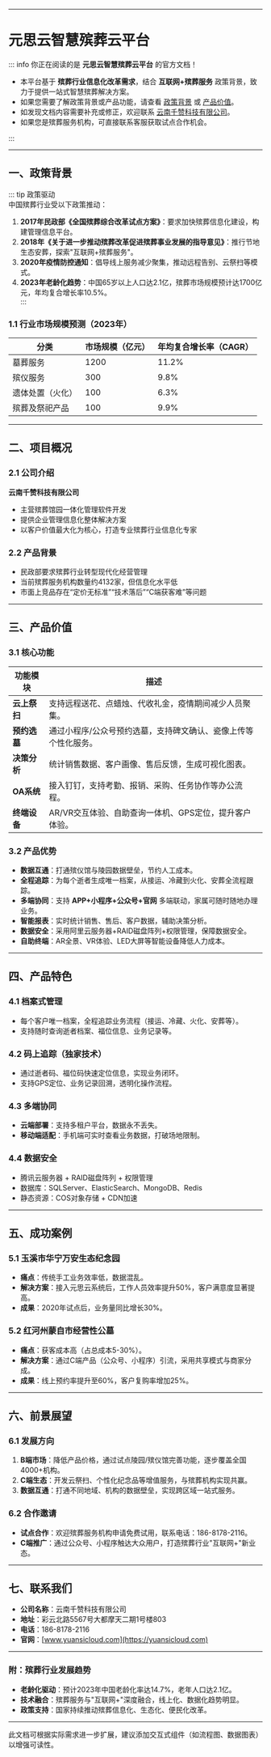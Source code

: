 

---

# 元思云智慧殡葬云平台

::: info 你正在阅读的是 **元思云智慧殡葬云平台** 的官方文档！

- 本平台基于 **殡葬行业信息化改革需求**，结合 **互联网+殡葬服务** 政策背景，致力于提供一站式智慧殡葬解决方案。
- 如果您需要了解政策背景或产品功能，请查看 [政策背景](#policy-background) 或 [产品价值](#product-value)。
- 如发现文档内容需要补充或修正，欢迎联系 [云南千赞科技有限公司](https://www.yuansicloud.com)。
- 如果您是殡葬服务机构，可直接联系客服获取试点合作机会。

:::

---

## 一、政策背景

::: tip 政策驱动  
中国殡葬行业受以下政策推动：  
1. **2017年民政部《全国殡葬综合改革试点方案》**：要求加快殡葬信息化建设，构建管理信息平台。  
2. **2018年《关于进一步推动殡葬改革促进殡葬事业发展的指导意见》**：推行节地生态安葬，探索"互联网+殡葬服务"。  
3. **2020年疫情防控通知**：倡导线上服务减少聚集，推动远程告别、云祭扫等模式。  
4. **2023年老龄化趋势**：中国65岁以上人口达2.1亿，殡葬市场规模预计达1700亿元，年均复合增长率10.5%。  
:::

### 1.1 行业市场规模预测（2023年）

| 分类               | 市场规模（亿元） | 年均复合增长率（CAGR） |
|--------------------|------------------|------------------------|
| 墓葬服务           | 1200             | 11.2%                  |
| 殡仪服务           | 300              | 9.8%                   |
| 遗体处置（火化）   | 100              | 6.3%                   |
| 殡葬及祭祀产品     | 100              | 9.9%                   |

---

## 二、项目概况

### 2.1 公司介绍

**云南千赞科技有限公司**  
- 主营殡葬馆园一体化管理软件开发  
- 提供企业管理信息化整体解决方案  
- 以客户价值最大化为核心，打造专业殡葬行业信息化专家  

### 2.2 产品背景

- 民政部要求殡葬行业转型现代化经营管理  
- 当前殡葬服务机构数量约4132家，但信息化水平低  
- 市面上竞品存在“定价无标准”“技术落后”“C端获客难”等问题  

---

## 三、产品价值

### 3.1 核心功能

| 功能模块       | 描述                                                                 |
|----------------|----------------------------------------------------------------------|
| **云上祭扫**   | 支持远程送花、点蜡烛、代收礼金，疫情期间减少人员聚集。             |
| **预约选墓**   | 通过小程序/公众号预约选墓，支持碑文确认、瓷像上传等个性化服务。     |
| **决策分析**   | 统计销售数据、客户画像、售后反馈，生成可视化图表。                 |
| **OA系统**     | 接入钉钉，支持考勤、报销、采购、任务协作等办公流程。               |
| **终端设备**   | AR/VR交互体验、自助查询一体机、GPS定位，提升客户体验。             |

### 3.2 产品优势

- **数据互通**：打通殡仪馆与陵园数据壁垒，节约人工成本。  
- **全程追踪**：为每个逝者生成唯一档案，从接运、冷藏到火化、安葬全流程跟踪。  
- **多端协同**：支持 **APP+小程序+公众号+官网** 多端联动，家属可随时随地办理业务。  
- **智能报表**：实时统计销售、售后、客户数据，辅助决策分析。  
- **数据安全**：采用阿里云服务器+RAID磁盘阵列+权限管理，保障数据安全。  
- **自助终端**：AR全景、VR体验、LED大屏等智能设备降低人力成本。  

---

## 四、产品特色

### 4.1 档案式管理

- 每个客户唯一档案，全程追踪业务流程（接运、冷藏、火化、安葬等）。  
- 支持随时查询逝者档案、福位信息、业务记录等。  

### 4.2 码上追踪（独家技术）

- 通过逝者码、福位码快速定位信息，实现业务闭环。  
- 支持GPS定位、业务记录回溯，透明化操作流程。  

### 4.3 多端协同

- **云端部署**：支持多租户平台，数据永不丢失。  
- **移动端适配**：手机端可实时查看业务数据，打破场地限制。  

### 4.4 数据安全

- 腾讯云服务器 + RAID磁盘阵列 + 权限管理  
- 数据库：SQLServer、ElasticSearch、MongoDB、Redis  
- 静态资源：COS对象存储 + CDN加速  

---

## 五、成功案例

### 5.1 玉溪市华宁万安生态纪念园

- **痛点**：传统手工业务效率低，数据混乱。  
- **解决方案**：接入元思云系统后，工作人员效率提升50%，客户满意度显著提高。  
- **成果**：2020年试点后，业务量同比增长30%。  

### 5.2 红河州蒙自市经营性公墓

- **痛点**：获客成本高（占总成本5-30%）。  
- **解决方案**：通过C端产品（公众号、小程序）引流，采用共享模式与商家分成。  
- **成果**：线上预约率提升至60%，客户复购率增加25%。  

---

## 六、前景展望

### 6.1 发展方向

1. **B端市场**：降低产品价格，通过试点陵园/殡仪馆完善功能，逐步覆盖全国4000+机构。  
2. **C端生态**：开发云祭扫、个性化纪念品等增值服务，与殡葬机构实现共赢。  
3. **数据互通**：打通不同地域、机构的数据壁垒，实现跨区域一站式服务。  

### 6.2 合作邀请

- **试点合作**：欢迎殡葬服务机构申请免费试用，联系电话：186-8178-2116。  
- **C端推广**：通过公众号、小程序触达大众用户，打造殡葬行业"互联网+"新业态。  

---

## 七、联系我们

- **公司名称**：云南千赞科技有限公司  
- **地址**：彩云北路5567号大都摩天二期1号楼803  
- **电话**：186-8178-2116  
- **官网**：[www.yuansicloud.com](https://yuansicloud.com)  

---

### 附：殡葬行业发展趋势

- **老龄化驱动**：预计2023年中国老龄化率达14.7%，老年人口达2.1亿。  
- **技术融合**：殡葬服务与"互联网+"深度融合，线上化、数据化趋势明显。  
- **政策支持**：国家持续推动殡葬信息化、生态化、便民化改革。  

---

此文档可根据实际需求进一步扩展，建议添加交互式组件（如流程图、数据图表）以增强可读性。